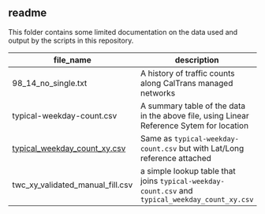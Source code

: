 readme   
------   
This folder contains some limited documentation on the data used and output by the scripts in this repository.  

file_name|description
--------|-----------
98_14_no_single.txt|A history of traffic counts along CalTrans managed networks  
typical-weekday-count.csv|A summary table of the data in the above file, using Linear Reference Sytem for location
[typical_weekday_count_xy.csv](https://mtcdrive.box.com/v/typical-weekday-counts-xy)|Same as `typical-weekday-count.csv` but with Lat/Long reference attached   
twc_xy_validated_manual_fill.csv|a simple lookup table that joins `typical-weekday-count.csv` and `typical_weekday_count_xy.csv`

  


